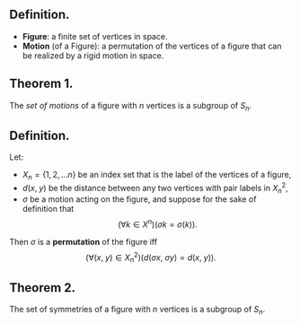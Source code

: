 
## Definition.

- **Figure**: a finite set of vertices in space.
- **Motion** (of a Figure): a permutation of the vertices of a figure that can be realized by a rigid motion in space.

## Theorem 1.

The *set of motions* of a figure with $n$ vertices is a subgroup of $S_n$. 

## Definition.

Let:
- $X_{n}=\{1,2,\dots n\}$ be an index set that is the label of the vertices of a figure,
- $d(x,\;y)$ be the distance between any two vertices with pair labels in $X_n^2$,
- $\sigma$ be a motion acting on the figure,
and suppose for the sake of definition that
$$(\forall k\in X^n)(\sigma k=\sigma(k))\text{.}$$

Then $\sigma$ is a **permutation** of the figure iff
$$(\forall(x,\;y)\in X^2_n)(d(\sigma x,\;\sigma y)=d(x,\;y))\text{.}$$

## Theorem 2.

The set of symmetries of a figure with $n$ vertices is a subgroup of $S_n$.


